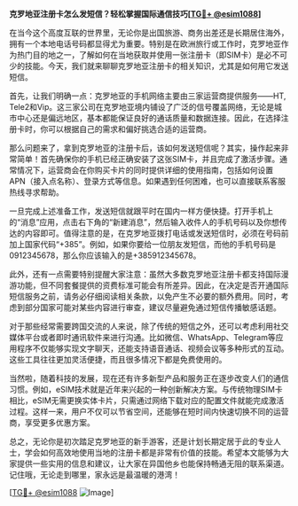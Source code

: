 **克罗地亚注册卡怎么发短信？轻松掌握国际通信技巧[[TG💪+ @esim1088](https://t.me/s/esim1088)]**

在当今这个高度互联的世界里，无论你是出国旅游、商务出差还是长期居住海外，拥有一个本地电话号码都显得尤为重要。特别是在欧洲旅行或工作时，克罗地亚作为热门目的地之一，了解如何在当地获取并使用一张注册卡（即SIM卡）是必不可少的技能。今天，我们就来聊聊克罗地亚注册卡的相关知识，尤其是如何用它发送短信。

首先，让我们明确一点：克罗地亚的手机网络主要由三家运营商提供服务——HT, Tele2和Vip。这三家公司在克罗地亚境内铺设了广泛的信号覆盖网络，无论是城市中心还是偏远地区，基本都能保证良好的通话质量和数据连接。因此，在选择注册卡时，你可以根据自己的需求和偏好挑选合适的运营商。

那么问题来了，拿到克罗地亚的注册卡后，该如何发送短信呢？其实，操作起来非常简单！首先确保你的手机已经正确安装了这张SIM卡，并且完成了激活步骤。通常情况下，运营商会在你购买卡片的同时提供详细的使用指南，包括如何设置APN（接入点名称）、登录方式等信息。如果遇到任何困难，也可以直接联系客服热线寻求帮助。

一旦完成上述准备工作，发送短信就跟平时在国内一样方便快捷。打开手机上的“消息”应用，点击右下角的“新建消息”，然后输入收件人的手机号码以及你想传达的内容即可。值得注意的是，在克罗地亚拨打电话或发送短信时，必须在号码前加上国家代码“+385”。例如，如果你要给一位朋友发短信，而他的手机号码是0912345678，那么你应该输入的是+385912345678。

此外，还有一点需要特别提醒大家注意：虽然大多数克罗地亚注册卡都支持国际漫游功能，但不同套餐提供的资费标准可能会有所差异。因此，在决定是否开通国际短信服务之前，请务必仔细阅读相关条款，以免产生不必要的额外费用。同时，考虑到部分国家可能对某些内容进行审查，建议尽量避免通过短信传播敏感话题。

对于那些经常需要跨国交流的人来说，除了传统的短信之外，还可以考虑利用社交媒体平台或者即时通讯软件来进行沟通。比如微信、WhatsApp、Telegram等应用程序不仅能够实现文字聊天，还能支持语音通话、视频会议等多种形式的互动。这些工具往往更加灵活便捷，而且很多情况下都是免费使用的。

当然啦，随着科技的发展，现在还有许多新型产品和服务正在逐步改变人们的通信习惯。例如，eSIM技术就是近年来兴起的一种创新解决方案。与传统物理SIM卡相比，eSIM无需更换实体卡片，只需通过网络下载对应的配置文件就能完成激活过程。这样一来，用户不仅可以节省空间，还能够在短时间内快速切换不同的运营商，享受更多优惠方案。

总之，无论你是初次踏足克罗地亚的新手游客，还是计划长期定居于此的专业人士，学会如何高效地使用当地的注册卡都是非常有价值的技能。希望本文能够为大家提供一些实用的信息和建议，让大家在异国他乡也能保持畅通无阻的联系渠道。记住哦，无论走到哪里，家永远是最温暖的港湾！

[[TG💪+ @esim1088](https://t.me/s/esim1088) ![Image](https://i.postimg.cc/4NQfJmqS/Snipaste-2025-05-13-00-14-12.png)]